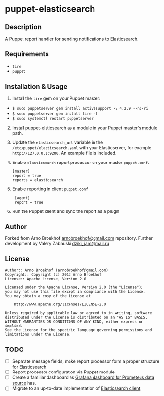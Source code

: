 puppet-elasticsearch
===============

Description
-----------

A Puppet report handler for sending notifications to Elasticsearch.

Requirements
------------

* `tire`
* `puppet`

Installation & Usage
--------------------

1.  Install the `tire` gem on your Puppet master:
- `$ sudo puppetserver gem install activesupport -v 4.2.9 --no-ri`
- `$ sudo puppetserver gem install tire -f`
- `$ sudo systemctl restart puppetserver`
        

2.  Install puppet-elsticsearch as a module in your Puppet master's module
path.

3.  Update the `elasticsearch_url` variable in the
    `/etc/puppet/elasticsearch.yaml` with your Elasticserver, for example
    `http://127.0.0.1:9200`. An example file is included.

4.  Enable `elasticsearch` report processor on your master `puppet.conf`.

        [master]
        report = true
        reports = elasticsearch
5. Enable reporting in client `puppet.conf`        

        [agent]
        report = true


6.  Run the Puppet client and sync the report as a plugin

Author
------

Forked from Arno Broekhof <arnobroekhof@gmail.com> repository.
Further development by Valery Zabauski <dziki_jam@mail.ru>

License
-------

    Author:: Arno Broekhof (arnobroekhof@gmail.com)
    Copyright:: Copyright (c) 2013 Arno Broekhof
    License:: Apache License, Version 2.0

    Licensed under the Apache License, Version 2.0 (the "License");
    you may not use this file except in compliance with the License.
    You may obtain a copy of the License at

        http://www.apache.org/licenses/LICENSE-2.0

    Unless required by applicable law or agreed to in writing, software
    distributed under the License is distributed on an "AS IS" BASIS,
    WITHOUT WARRANTIES OR CONDITIONS OF ANY KIND, either express or implied.
    See the License for the specific language governing permissions and
    limitations under the License.

TODO
----
- [ ] Separate message fields, make report processor form a proper structure for Elasticsearch.
- [ ] Report processor configuration via Puppet module
- [ ] Create a familiar dashboard as [Grafana dashboard for Prometeus data source](https://grafana.com/api/dashboards/700/images/424/image) has.
- [ ] Migrate to an up-to-date implementation of [Elasticsearch client](https://github.com/elastic/elasticsearch-ruby).
